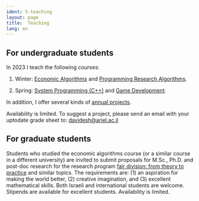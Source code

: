 ```yaml
---
ident: 5-teaching
layout: page
title:  Teaching
lang: en
---
```


## For undergraduate students

In 2023 I teach the following courses:

1. Winter: [Economic Algorithms][alg-econ] and [Programming Research Algorithms][alg-research].

1. Spring: [System Programming (C++)][cpp] and  [Game Development][gamedev].

In addition, I offer several kinds of [annual projects][projects].

Availability is limited. To suggest a project, please send an email with your uptodate grade sheet to: davidesh@ariel.ac.il


## For graduate students

Students who studied the economic algorithms course (or a similar course in a different university)
are invited to submit proposals for M.Sc., Ph.D. and post-doc research for the research program [fair division: from theory to practice][research] and similar topics. The requirements are: (1) an aspiration for making the world better, (2) creative imagination, and (3) excellent mathematical skills. Both Israeli and international students are welcome.
Stipends are available for excellent students. Availability is limited.



[research]: {{site.baseurl}}/papers/ResearchProgram-ISF-712-20.pdf

[opensource]: https://github.com/erelsgl-at-ariel/projects-5780/blob/master/open-source-projects.pdf
[fairdivision]: https://github.com/erelsgl-at-ariel/projects-5780/blob/master/fair-division-algorithms.pdf

[oop5778]: https://github.com/erelsgl-at-ariel/oop-5778

[cpp]: https://github.com/erelsgl-at-ariel/cpp-5783
[alg-econ]: https://github.com/erelsgl-at-ariel/algorithms-5783
[alg-research]: https://github.com/erelsgl-at-ariel/research-5783
[gamedev]: https://github.com/gamedev-at-ariel/gamedev-5783
[projects]: https://github.com/erelsgl-at-ariel/projects-5783
